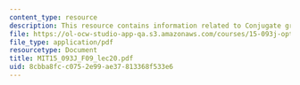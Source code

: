 ```yaml
---
content_type: resource
description: This resource contains information related to Conjugate gradient methods
file: https://ol-ocw-studio-app-qa.s3.amazonaws.com/courses/15-093j-optimization-methods-fall-2009/8cbba8fcc0752e99ae37813368f533e6_MIT15_093J_F09_lec20.pdf
file_type: application/pdf
resourcetype: Document
title: MIT15_093J_F09_lec20.pdf
uid: 8cbba8fc-c075-2e99-ae37-813368f533e6
---
```

